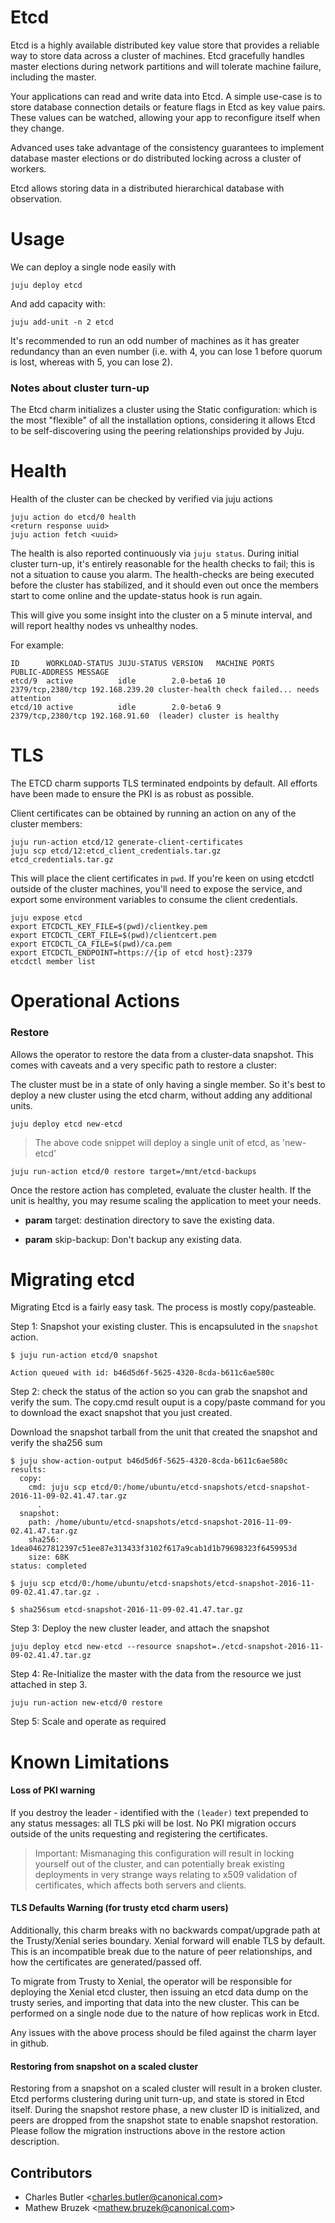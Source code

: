 # Etcd

Etcd is a highly available distributed key value store that provides a reliable
way to store data across a cluster of machines. Etcd gracefully handles master
elections during network partitions and will tolerate machine failure,
including the master.

Your applications can read and write data into Etcd. A simple use-case is to
store database connection details or feature flags in Etcd as key value pairs.
These values can be watched, allowing your app to reconfigure itself when they
change.

Advanced uses take advantage of the consistency guarantees to implement
database master elections or do distributed locking across a cluster of
workers.

Etcd allows storing data in a distributed hierarchical database with
observation.

# Usage

We can deploy a single node easily with

```shell
juju deploy etcd
```
And add capacity with:

```shell
juju add-unit -n 2 etcd
```

It's recommended to run an odd number of machines as it has greater redundancy
than an even number (i.e. with 4, you can lose 1 before quorum is lost, whereas
with 5, you can lose 2).

### Notes about cluster turn-up

The Etcd charm initializes a cluster using the Static configuration: which
is the most "flexible" of all the installation options, considering it allows
Etcd to be self-discovering using the peering relationships provided by
Juju.

# Health
Health of the cluster can be checked by verified via juju actions

```shell
juju action do etcd/0 health
<return response uuid>
juju action fetch <uuid>

```

The health is also reported continuously via `juju status`. During initial
cluster turn-up, it's entirely reasonable for the health checks to fail; this
is not a situation to cause you alarm. The health-checks are being executed
before the cluster has stabilized, and it should even out once the members
start to come online and the update-status hook is run again.

This will give you some insight into the cluster on a 5 minute interval, and
will report healthy nodes vs unhealthy nodes.

For example:

```shell
ID      WORKLOAD-STATUS JUJU-STATUS VERSION   MACHINE PORTS             PUBLIC-ADDRESS MESSAGE
etcd/9  active          idle        2.0-beta6 10      2379/tcp,2380/tcp 192.168.239.20 cluster-health check failed... needs attention
etcd/10 active          idle        2.0-beta6 9       2379/tcp,2380/tcp 192.168.91.60  (leader) cluster is healthy
```

# TLS

The ETCD charm supports TLS terminated endpoints by default. All efforts have
been made to ensure the PKI is as robust as possible.

Client certificates can be obtained by running an action on any of the cluster
members:

```shell
juju run-action etcd/12 generate-client-certificates
juju scp etcd/12:etcd_client_credentials.tar.gz etcd_credentials.tar.gz
```

This will place the client certificates in `pwd`. If you're keen on using
etcdctl outside of the cluster machines,  you'll need to expose the service,
and export some environment variables to consume the client credentials.

```shell
juju expose etcd
export ETCDCTL_KEY_FILE=$(pwd)/clientkey.pem
export ETCDCTL_CERT_FILE=$(pwd)/clientcert.pem
export ETCDCTL_CA_FILE=$(pwd)/ca.pem
export ETCDCTL_ENDPOINT=https://{ip of etcd host}:2379
etcdctl member list
```

# Operational Actions

### Restore

Allows the operator to restore the data from a cluster-data snapshot. This
comes with caveats and a very specific path to restore a cluster:

The cluster must be in a state of only having a single member. So it's best to
deploy a new cluster using the etcd charm, without adding any additional units.

```
juju deploy etcd new-etcd
```

> The above code snippet will deploy a single unit of etcd, as 'new-etcd'

```
juju run-action etcd/0 restore target=/mnt/etcd-backups
```

Once the restore action has completed, evaluate the cluster health. If the unit
is healthy, you may resume scaling the application to meet your needs.


- **param** target: destination directory to save the existing data.

- **param** skip-backup: Don't backup any existing data.


# Migrating etcd

Migrating Etcd is a fairly easy task. The process is mostly copy/pasteable.

Step 1: Snapshot your existing cluster. This is encapsuluted in the `snapshot`
action.

```
$ juju run-action etcd/0 snapshot

Action queued with id: b46d5d6f-5625-4320-8cda-b611c6ae580c
```

Step 2: check the status of the action so you can grab the snapshot and verify
the sum. The copy.cmd result ouput is a copy/paste command for you to download
the exact snapshot that you just created.

Download the snapshot tarball from the unit that created the snapshot and verify
the sha256 sum

```
$ juju show-action-output b46d5d6f-5625-4320-8cda-b611c6ae580c
results:
  copy:
    cmd: juju scp etcd/0:/home/ubuntu/etcd-snapshots/etcd-snapshot-2016-11-09-02.41.47.tar.gz
      .
  snapshot:
    path: /home/ubuntu/etcd-snapshots/etcd-snapshot-2016-11-09-02.41.47.tar.gz
    sha256: 1dea04627812397c51ee87e313433f3102f617a9cab1d1b79698323f6459953d
    size: 68K
status: completed

$ juju scp etcd/0:/home/ubuntu/etcd-snapshots/etcd-snapshot-2016-11-09-02.41.47.tar.gz .

$ sha256sum etcd-snapshot-2016-11-09-02.41.47.tar.gz
```

Step 3: Deploy the new cluster leader, and attach the snapshot

```
juju deploy etcd new-etcd --resource snapshot=./etcd-snapshot-2016-11-09-02.41.47.tar.gz
```

Step 4: Re-Initialize the master with the data from the resource we just attached
in step 3.

```
juju run-action new-etcd/0 restore
```

Step 5: Scale and operate as required


# Known Limitations

#### Loss of PKI warning
If you destroy the leader - identified with the `(leader)` text prepended to
any status messages: all TLS pki will be lost. No PKI migration occurs outside
of the units requesting and registering the certificates.

> Important:  Mismanaging this configuration will result in locking yourself
> out of the cluster, and can potentially break existing deployments in very
> strange ways relating to x509 validation of certificates, which affects both
> servers and clients.

#### TLS Defaults Warning (for trusty etcd charm users)
Additionally, this charm breaks with no backwards compat/upgrade path at the Trusty/Xenial
series boundary. Xenial forward will enable TLS by default. This is an incompatible break
due to the nature of peer relationships, and how the certificates are generated/passed off.

To migrate from Trusty to Xenial, the operator will be responsible for deploying the
Xenial etcd cluster, then issuing an etcd data dump on the trusty series, and importing
that data into the new cluster. This can be performed on a single node due to the
nature of how replicas work in Etcd.

Any issues with the above process should be filed against the charm layer in github.

#### Restoring from snapshot on a scaled cluster

Restoring from a snapshot on a scaled cluster will result in a broken cluster.
Etcd performs clustering during unit turn-up, and state is stored in Etcd itself.
During the snapshot restore phase, a new cluster ID is initialized, and peers
are dropped from the snapshot state to enable snapshot restoration. Please
follow the migration instructions above in the restore action description.

## Contributors

- Charles Butler &lt;[charles.butler@canonical.com](mailto:charles.butler@canonical.com)&gt;
- Mathew Bruzek  &lt;[mathew.bruzek@canonical.com](mailto:mathew.bruzek@canonical.com)&gt;
